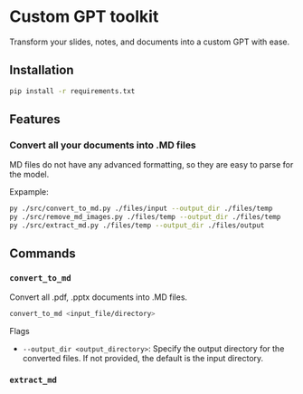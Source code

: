 # Custom GPT toolkit 
Transform your slides, notes, and documents into a custom GPT with ease.

## Installation 
```sh
pip install -r requirements.txt
```

## Features 
### Convert all your documents into .MD files
MD files do not have any advanced formatting, so they are easy to parse for the model.

Expample:
```sh 
py ./src/convert_to_md.py ./files/input --output_dir ./files/temp
py ./src/remove_md_images.py ./files/temp --output_dir ./files/temp
py ./src/extract_md.py ./files/temp --output_dir ./files/output
```

## Commands 
### `convert_to_md`
Convert all .pdf, .pptx documents into .MD files.

```sh 
convert_to_md <input_file/directory>
```

Flags 
- ```--output_dir <output_directory>```: Specify the output directory for the converted files. If not provided, the default is the input directory.

### `extract_md` 